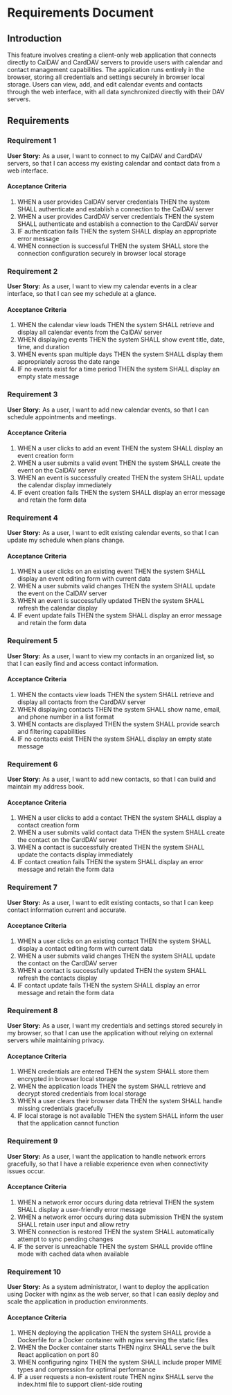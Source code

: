 # Requirements Document

## Introduction

This feature involves creating a client-only web application that connects directly to CalDAV and CardDAV servers to provide users with calendar and contact management capabilities. The application runs entirely in the browser, storing all credentials and settings securely in browser local storage. Users can view, add, and edit calendar events and contacts through the web interface, with all data synchronized directly with their DAV servers.

## Requirements

### Requirement 1

**User Story:** As a user, I want to connect to my CalDAV and CardDAV servers, so that I can access my existing calendar and contact data from a web interface.

#### Acceptance Criteria

1. WHEN a user provides CalDAV server credentials THEN the system SHALL authenticate and establish a connection to the CalDAV server
2. WHEN a user provides CardDAV server credentials THEN the system SHALL authenticate and establish a connection to the CardDAV server
3. IF authentication fails THEN the system SHALL display an appropriate error message
4. WHEN connection is successful THEN the system SHALL store the connection configuration securely in browser local storage

### Requirement 2

**User Story:** As a user, I want to view my calendar events in a clear interface, so that I can see my schedule at a glance.

#### Acceptance Criteria

1. WHEN the calendar view loads THEN the system SHALL retrieve and display all calendar events from the CalDAV server
2. WHEN displaying events THEN the system SHALL show event title, date, time, and duration
3. WHEN events span multiple days THEN the system SHALL display them appropriately across the date range
4. IF no events exist for a time period THEN the system SHALL display an empty state message

### Requirement 3

**User Story:** As a user, I want to add new calendar events, so that I can schedule appointments and meetings.

#### Acceptance Criteria

1. WHEN a user clicks to add an event THEN the system SHALL display an event creation form
2. WHEN a user submits a valid event THEN the system SHALL create the event on the CalDAV server
3. WHEN an event is successfully created THEN the system SHALL update the calendar display immediately
4. IF event creation fails THEN the system SHALL display an error message and retain the form data

### Requirement 4

**User Story:** As a user, I want to edit existing calendar events, so that I can update my schedule when plans change.

#### Acceptance Criteria

1. WHEN a user clicks on an existing event THEN the system SHALL display an event editing form with current data
2. WHEN a user submits valid changes THEN the system SHALL update the event on the CalDAV server
3. WHEN an event is successfully updated THEN the system SHALL refresh the calendar display
4. IF event update fails THEN the system SHALL display an error message and retain the form data

### Requirement 5

**User Story:** As a user, I want to view my contacts in an organized list, so that I can easily find and access contact information.

#### Acceptance Criteria

1. WHEN the contacts view loads THEN the system SHALL retrieve and display all contacts from the CardDAV server
2. WHEN displaying contacts THEN the system SHALL show name, email, and phone number in a list format
3. WHEN contacts are displayed THEN the system SHALL provide search and filtering capabilities
4. IF no contacts exist THEN the system SHALL display an empty state message

### Requirement 6

**User Story:** As a user, I want to add new contacts, so that I can build and maintain my address book.

#### Acceptance Criteria

1. WHEN a user clicks to add a contact THEN the system SHALL display a contact creation form
2. WHEN a user submits valid contact data THEN the system SHALL create the contact on the CardDAV server
3. WHEN a contact is successfully created THEN the system SHALL update the contacts display immediately
4. IF contact creation fails THEN the system SHALL display an error message and retain the form data

### Requirement 7

**User Story:** As a user, I want to edit existing contacts, so that I can keep contact information current and accurate.

#### Acceptance Criteria

1. WHEN a user clicks on an existing contact THEN the system SHALL display a contact editing form with current data
2. WHEN a user submits valid changes THEN the system SHALL update the contact on the CardDAV server
3. WHEN a contact is successfully updated THEN the system SHALL refresh the contacts display
4. IF contact update fails THEN the system SHALL display an error message and retain the form data

### Requirement 8

**User Story:** As a user, I want my credentials and settings stored securely in my browser, so that I can use the application without relying on external servers while maintaining privacy.

#### Acceptance Criteria

1. WHEN credentials are entered THEN the system SHALL store them encrypted in browser local storage
2. WHEN the application loads THEN the system SHALL retrieve and decrypt stored credentials from local storage
3. WHEN a user clears their browser data THEN the system SHALL handle missing credentials gracefully
4. IF local storage is not available THEN the system SHALL inform the user that the application cannot function

### Requirement 9

**User Story:** As a user, I want the application to handle network errors gracefully, so that I have a reliable experience even when connectivity issues occur.

#### Acceptance Criteria

1. WHEN a network error occurs during data retrieval THEN the system SHALL display a user-friendly error message
2. WHEN a network error occurs during data submission THEN the system SHALL retain user input and allow retry
3. WHEN connection is restored THEN the system SHALL automatically attempt to sync pending changes
4. IF the server is unreachable THEN the system SHALL provide offline mode with cached data when available

### Requirement 10

**User Story:** As a system administrator, I want to deploy the application using Docker with nginx as the web server, so that I can easily deploy and scale the application in production environments.

#### Acceptance Criteria

1. WHEN deploying the application THEN the system SHALL provide a Dockerfile for a Docker container with nginx serving the static files
2. WHEN the Docker container starts THEN nginx SHALL serve the built React application on port 80
3. WHEN configuring nginx THEN the system SHALL include proper MIME types and compression for optimal performance
4. IF a user requests a non-existent route THEN nginx SHALL serve the index.html file to support client-side routing